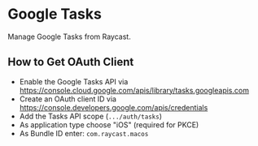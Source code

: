 # Google Tasks

Manage Google Tasks from Raycast.

## How to Get OAuth Client

- Enable the Google Tasks API via <https://console.cloud.google.com/apis/library/tasks.googleapis.com>
- Create an OAuth client ID via <https://console.developers.google.com/apis/credentials>
- Add the Tasks API scope (`.../auth/tasks`)
- As application type choose "iOS" (required for PKCE)
- As Bundle ID enter: `com.raycast.macos`
